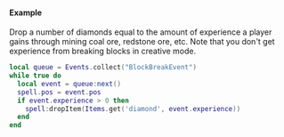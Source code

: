 #### Example
Drop a number of diamonds equal to the amount of experience a player gains through mining coal ore, redstone ore, etc. Note that you don't get experience from breaking blocks in creative mode.
```lua
local queue = Events.collect("BlockBreakEvent")
while true do
  local event = queue:next()
  spell.pos = event.pos
  if event.experience > 0 then
    spell:dropItem(Items.get('diamond', event.experience))
  end
end
```
